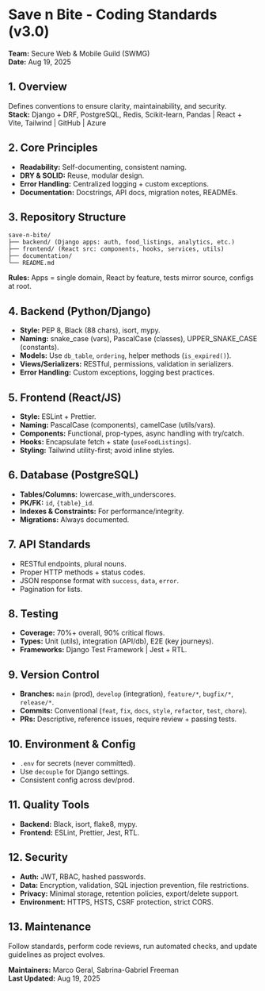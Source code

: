 # Save n Bite - Coding Standards (v3.0)  
**Team:** Secure Web & Mobile Guild (SWMG)  
**Date:** Aug 19, 2025  

## 1. Overview  
Defines conventions to ensure clarity, maintainability, and security.  
**Stack:** Django + DRF, PostgreSQL, Redis, Scikit-learn, Pandas | React + Vite, Tailwind | GitHub | Azure  

## 2. Core Principles  
- **Readability:** Self-documenting, consistent naming.  
- **DRY & SOLID:** Reuse, modular design.  
- **Error Handling:** Centralized logging + custom exceptions.  
- **Documentation:** Docstrings, API docs, migration notes, READMEs.  

## 3. Repository Structure  
```
save-n-bite/
├── backend/ (Django apps: auth, food_listings, analytics, etc.)
├── frontend/ (React src: components, hooks, services, utils)
├── documentation/
└── README.md
```
**Rules:** Apps = single domain, React by feature, tests mirror source, configs at root.  

## 4. Backend (Python/Django)  
- **Style:** PEP 8, Black (88 chars), isort, mypy.  
- **Naming:** snake_case (vars), PascalCase (classes), UPPER_SNAKE_CASE (constants).  
- **Models:** Use `db_table`, `ordering`, helper methods (`is_expired()`).  
- **Views/Serializers:** RESTful, permissions, validation in serializers.  
- **Error Handling:** Custom exceptions, logging best practices.  

## 5. Frontend (React/JS)  
- **Style:** ESLint + Prettier.  
- **Naming:** PascalCase (components), camelCase (utils/vars).  
- **Components:** Functional, prop-types, async handling with try/catch.  
- **Hooks:** Encapsulate fetch + state (`useFoodListings`).  
- **Styling:** Tailwind utility-first; avoid inline styles.  

## 6. Database (PostgreSQL)  
- **Tables/Columns:** lowercase_with_underscores.  
- **PK/FK:** `id`, `{table}_id`.  
- **Indexes & Constraints:** For performance/integrity.  
- **Migrations:** Always documented.  

## 7. API Standards  
- RESTful endpoints, plural nouns.  
- Proper HTTP methods + status codes.  
- JSON response format with `success`, `data`, `error`.  
- Pagination for lists.  

## 8. Testing  
- **Coverage:** 70%+ overall, 90% critical flows.  
- **Types:** Unit (utils), integration (API/db), E2E (key journeys).  
- **Frameworks:** Django Test Framework | Jest + RTL.  

## 9. Version Control  
- **Branches:** `main` (prod), `develop` (integration), `feature/*`, `bugfix/*`, `release/*`.  
- **Commits:** Conventional (`feat`, `fix`, `docs`, `style`, `refactor`, `test`, `chore`).  
- **PRs:** Descriptive, reference issues, require review + passing tests.  

## 10. Environment & Config  
- `.env` for secrets (never committed).  
- Use `decouple` for Django settings.  
- Consistent config across dev/prod.  

## 11. Quality Tools  
- **Backend:** Black, isort, flake8, mypy.  
- **Frontend:** ESLint, Prettier, Jest, RTL.  

## 12. Security  
- **Auth:** JWT, RBAC, hashed passwords.  
- **Data:** Encryption, validation, SQL injection prevention, file restrictions.  
- **Privacy:** Minimal storage, retention policies, export/delete support.  
- **Environment:** HTTPS, HSTS, CSRF protection, strict CORS.  

## 13. Maintenance  
Follow standards, perform code reviews, run automated checks, and update guidelines as project evolves.  

**Maintainers:** Marco Geral, Sabrina-Gabriel Freeman  
**Last Updated:** Aug 19, 2025  
